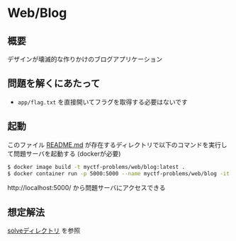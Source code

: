 # Web/Blog

## 概要

デザインが壊滅的な作りかけのブログアプリケーション

## 問題を解くにあたって

- `app/flag.txt` を直接開いてフラグを取得する必要はないです

## 起動

このファイル [README.md](README.md) が存在するディレクトリで以下のコマンドを実行して問題サーバを起動する (dockerが必要)

```bash
$ docker image build -t myctf-problems/web/blog:latest .
$ docker container run -p 5000:5000 --name myctf-problems/web/blog -it myctf-problems/web/blog:latest
```

http://localhost:5000/ から問題サーバにアクセスできる

## 想定解法

[solveディレクトリ](solve) を参照

